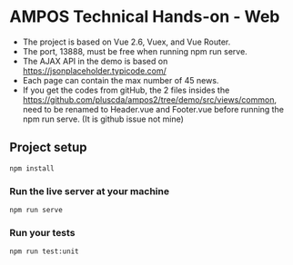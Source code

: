 # AMPOS Technical Hands-on - Web
- The project is based on Vue 2.6, Vuex, and Vue Router.
- The port, 13888, must be free when running npm run serve.
- The AJAX API in the demo is based on https://jsonplaceholder.typicode.com/
- Each page can contain the max number of 45 news.
- If you get the codes from gitHub, the 2 files insides the https://github.com/pluscda/ampos2/tree/demo/src/views/common, need to be renamed to Header.vue and Footer.vue before running the npm run serve.
  (It is github issue not mine)

## Project setup
```
npm install
```

### Run the live server at your machine
```
npm run serve
```


### Run your tests
```
npm run test:unit
```
